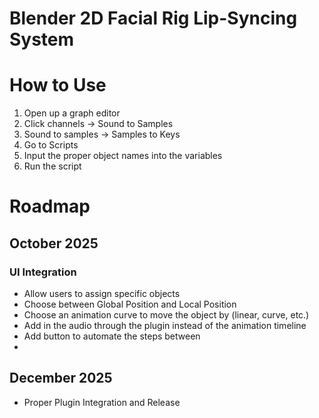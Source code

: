 # Blender 2D Facial Rig Lip-Syncing System

# How to Use
1. Open up a graph editor
2. Click channels -> Sound to Samples
3. Sound to samples -> Samples to Keys
4. Go to Scripts
5. Input the proper object names into the variables
6. Run the script

# Roadmap
## October 2025
### UI Integration
- Allow users to assign specific objects
- Choose between Global Position and Local Position
- Choose an animation curve to move the object by (linear, curve, etc.)
- Add in the audio through the plugin instead of the animation timeline
- Add button to automate the steps between 
- 


## December 2025
- Proper Plugin Integration and Release
